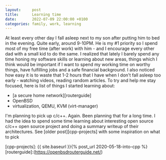 ```yaml
---
layout:     post
title:      Learning time
date:       2022-07-09 22:00:00 +0100
categories: family, work, learning
---
```


At least every other day I fall asleep next to my son after putting him to bed in the evening. Quite early, around 9-10PM.
He is my #1 priority so I spend most of my free time (after work) with him - and I encourage every other dad with a small kid
to do the same.
I realized that lately I barely spend any time honing my software skills or learning about new areas, things which I think would be important if I want
to spend my working time on worthy things, have fulfilling jobs and a safe financial background.
I also noticed how easy it is to waste that 1-2 hours that I have when I don't fall asleep too early - watching videos, reading random articles.
To try and help me stay focused, here is list of things I started learning about:

- [a secure home network][routerguide]
- OpenBSD
- virtualization, QEMU, KVM (virt-manager)

I'm planning to pick up c/c++. Again. Been planning that for a long time.
I had the idea to spend some time learning about interesting open source c/c++ open source project and doing
a summary writeup of their architectures. See [older post][cpp-projects] with some inspiration on what to pick

[cpp-projects]: {{ site.baseurl }}{% post_url 2020-05-18-into-cpp %}
[routerguide]:(https://openbsdrouterguide.net/)